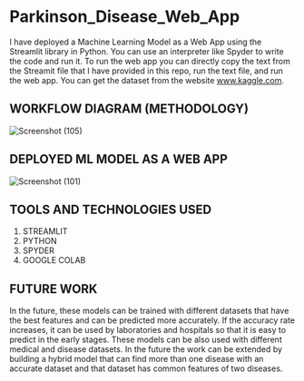 # Parkinson_Disease_Web_App
I have deployed a Machine Learning Model as a Web App using the Streamlit library in Python. You can use an interpreter like Spyder to write the code and run it. To run the web app you can directly copy the text from the Streamit file that I have provided in this repo, run the text file, and run the web app. You can get the dataset from the website www.kaggle.com.

## WORKFLOW DIAGRAM (METHODOLOGY)

![Screenshot (105)](https://github.com/CoderNitu/Parkinson_Disease_Web_App/assets/87817227/77bf3612-6b5c-499f-83c2-7fa0142e7de3)

## DEPLOYED ML MODEL AS A WEB APP

![Screenshot (101)](https://github.com/CoderNitu/Parkinson_Disease_Web_App/assets/87817227/eaa9fbf9-9ddb-4aae-9d13-afa9bd7893d2)

## TOOLS AND TECHNOLOGIES USED
1. STREAMLIT
2. PYTHON
3. SPYDER
4. GOOGLE COLAB

## FUTURE WORK

In the future, these models can be trained with different datasets that have the best features and can be predicted more accurately. If the accuracy rate increases, it can be used by laboratories and hospitals so that it is easy to predict in the early stages. These models can be also used with different medical and disease datasets. In the future the work can be extended by building a hybrid model that can find more than one disease with an accurate dataset and that dataset has common features of two diseases.






